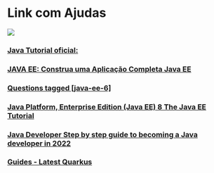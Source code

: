 # Link com Ajudas

![](https://i.imgur.com/waxVImv.png)

### [Java Tutorial oficial:](https://docs.oracle.com/javaee/7/tutorial/)
   
### [JAVA EE: Construa uma Aplicação Completa Java EE]( https://www.devmedia.com.br/java-ee-construa-uma-aplicacao-completa-java-ee/37567 )

### [Questions tagged [java-ee-6]](https://stackoverflow.com/questions/tagged/java-ee-6)
       
### [Java Platform, Enterprise Edition (Java EE) 8 The Java EE Tutorial](https://javaee.github.io/tutorial/overview001.html)
        
### [Java Developer Step by step guide to becoming a Java developer in 2022](https://roadmap.sh/java)
              
### [Guides - Latest Quarkus](https://quarkus.io/guides/)
